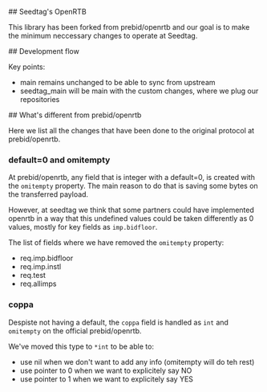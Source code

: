## Seedtag's OpenRTB

This library has been forked from prebid/openrtb and our goal is to make the minimum neccessary changes to operate at Seedtag.

## Development flow

Key points:
- main remains unchanged to be able to sync from upstream
- seedtag_main will be main with the custom changes, where we plug our repositories


## What's different from prebid/openrtb

Here we list all the changes that have been done to the original protocol at prebid/openrtb.

### default=0 and omitempty

At prebid/openrtb, any field that is integer with a default=0, is created with the `omitempty` property. The main reason to do that is saving some bytes on the transferred payload.

However, at seedtag we think that some partners could have implemented openrtb in a way that this undefined values could be taken differently as 0 values, mostly for key fields as `imp.bidfloor`.

The list of fields where we have removed the `omitempty` property:
- req.imp.bidfloor
- req.imp.instl
- req.test
- req.allimps

### coppa

Despiste not having a default, the `coppa` field is handled as `int` and `omitempty` on the official prebid/openrtb.

We've moved this type to `*int` to be able to:
- use nil when we don't want to add any info (omitempty will do teh rest)
- use pointer to 0 when we want to explicitely say NO
- use pointer to 1 when we want to explicitely say YES

